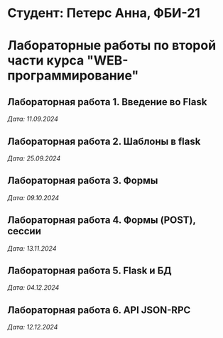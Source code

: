 # Студент: Петерс Анна, ФБИ-21

# Лабораторные работы по второй части курса "WEB-программирование"

## Лабораторная работа 1. Введение во Flask

*Дата: 11.09.2024* 


## Лабораторная работа 2. Шаблоны в flask

*Дата: 25.09.2024*


## Лабораторная работа 3. Формы

*Дата: 09.10.2024*

## Лабораторная работа 4. Формы (POST), сессии

*Дата: 13.11.2024*

## Лабораторная работа 5. Flask и БД

*Дата: 04.12.2024*

## Лабораторная работа 6. API JSON-RPC

*Дата: 12.12.2024*
